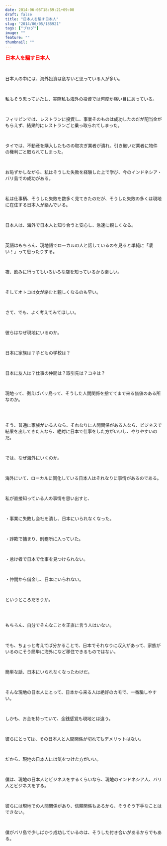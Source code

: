 ```yaml
---
date: 2014-06-05T18:59:21+09:00
draft: false
title: "日本人を騙す日本人"
slug: "2014/06/05/185921"
tags: ["ブログ"]
image: ""
feature: ""
thumbnail: ""
---
```

<p><font color="#ff0000" size="3"><strong>日本人を騙す日本人</strong></font></p><br/><p>日本人の中には、海外投資は危ないと思っている人が多い。</p><br/><p>私もそう思っていたし、実際私も海外の投資では何度か痛い目にあっている。</p><br/><p>フィリピンでは、レストランに投資し、事業そのものは成功したのだが配当金がもらえず、結果的にレストランごと乗っ取られてしまった。</p><br/><p>タイでは、不動産を購入したものの取次ぎ業者が潰れ、引き継いだ業者に物件の権利ごと取られてしまった。</p><br/><p>お恥ずかしながら、私はそうした失敗を経験した上で学び、今のインドネシア・バリ島での成功がある。</p><br/><p>私は仕事柄、そうした失敗を数多く見てきたのだが、そうした失敗の多くは現地に在住する日本人が絡んでいる。</p><br/><p>日本人は、海外で日本人と知り合うと安心し、急速に親しくなる。</p><br/><p>英語はもちろん、現地語でローカルの人と話しているのを見ると単純に「凄い！」って思ったりする。</p><br/><p>夜、飲みに行ってもいろいろな店を知っているから楽しい。</p><br/><p>そしてオトコは女が絡むと親しくなるのも早い。</p><br/><p>さて、でも、よく考えてみてほしい。</p><br/><p>彼らはなぜ現地にいるのか。</p><br/><p>日本に家族は？子どもの学校は？</p><br/><p>日本に友人は？仕事の仲間は？取引先は？コネは？</p><br/><p>現地って、例えばバリ島って、そうした人間関係を捨ててまで来る価値のある所なのか。</p><br/><br/><p>そう、普通に家族がいる人なら、それなりに人間関係がある人なら、ビジネスで結果を出してきた人なら、絶対に日本で仕事をした方がいいし、やりやすいのだ。</p><br/><p>では、なぜ海外にいくのか。</p><br/><p>海外にいて、ローカルに同化している日本人はそれなりに事情があるのである。</p><br/><p>私が直接知っている人の事情を思い出すと、</p><br/><p>・事業に失敗し会社を潰し、日本にいられなくなった。</p><br/><p>・詐欺で捕まり、刑務所に入っていた。</p><br/><p>・怠け者で日本で仕事を見つけられない。</p><br/><p>・仲間から借金し、日本にいられない。</p><br/><p>というところだろうか。</p><br/><br/><p>もちろん、自分でそんなことを正直に言う人はいない。</p><br/><p>でも、ちょっと考えてば分かることで、日本でそれなりに収入があって、家族がいるのにそう簡単に海外になど移住できるものではない。</p><br/><p>簡単な話、日本にいられなくなったわけだ。</p><br/><p>そんな現地の日本人にとって、日本から来る人は絶好のカモで、一番騙しやすい。</p><br/><p>しかも、お金を持っていて、金銭感覚も現地とは違う。</p><br/><p>彼らにとっては、その日本人と人間関係が切れてもデメリットはない。</p><br/><p>だから、現地の日本人には気をつけた方がいい。</p><br/><p>僕は、現地の日本人とビジネスをするくらいなら、現地のインドネシア人、バリ人とビジネスをする。</p><br/><p>彼らには現地での人間関係があり、信頼関係もあるから、そうそう下手なことはできない。</p><br/><p>僕がバリ島で少しばかり成功しているのは、そうした付き合いがあるからでもある。</p><br/><br/><br/><br/><br/><br/><br/><br/><br/><br/><br/><br/><br/><br/><br/><br/>

